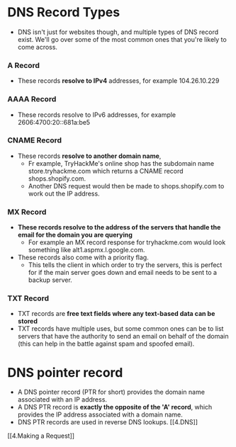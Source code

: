 # DNS Record Types

- DNS isn't just for websites though, and multiple types of DNS record exist. We'll go over some of the most common ones that you're likely to come across.

### A Record

- These records **resolve to IPv4** addresses, for example 104.26.10.229

### AAAA Record
- These records resolve to IPv6 addresses, for example 2606:4700:20::681a:be5

### CNAME Record
- These records **resolve to another domain name**, 
	- Fr example, TryHackMe's online shop has the subdomain name store.tryhackme.com which returns a CNAME record shops.shopify.com. 
	- Another DNS request would then be made to shops.shopify.com to work out the IP address.

### MX Record
- **These records resolve to the address of the servers that handle the email for the domain you are querying**
	- For example an MX record response for tryhackme.com would look something like alt1.aspmx.l.google.com.
- These records also come with a priority flag. 
	- This tells the client in which order to try the servers, this is perfect for if the main server goes down and email needs to be sent to a backup server.

### TXT Record
- TXT records are **free text fields where any text-based data can be stored**
- TXT records have multiple uses, but some common ones can be to list servers that have the authority to send an email on behalf of the domain (this can help in the battle against spam and spoofed email).

# DNS pointer record
- A DNS pointer record (PTR for short) provides the domain name associated with an IP address. 
- A DNS PTR record is **exactly the opposite of the 'A' record**, which provides the IP address associated with a domain name. 
- DNS PTR records are used in reverse DNS lookups. [[4.DNS]]

[[4.Making a Request]]






